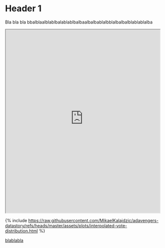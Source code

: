 
# Header 1

Bla bla bla bbalblaalblablbalablablbalbaalbalbablalbblalbalbalblablablalba

<iframe src="https://raw.githubusercontent.com/MikaelKalajdzic/adavengers-datastory/refs/heads/master/assets/plots/interpolated-vote-distribution.html" width="100%" height="600"></iframe>

{% include https://raw.githubusercontent.com/MikaelKalajdzic/adavengers-datastory/refs/heads/master/assets/plots/interpolated-vote-distribution.html %}

[blablabla](https://raw.githubusercontent.com/MikaelKalajdzic/adavengers-datastory/refs/heads/master/assets/plots/interpolated-vote-distribution.html)